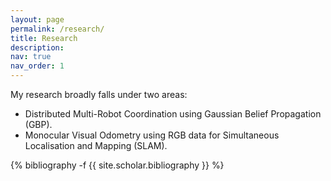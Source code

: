 ```yaml
---
layout: page
permalink: /research/
title: Research
description: 
nav: true
nav_order: 1
---
```

<!-- _pages/publications.md -->
My research broadly falls under two areas:

- Distributed Multi-Robot Coordination using Gaussian Belief Propagation (GBP). 
- Monocular Visual Odometry using RGB data for Simultaneous Localisation and Mapping (SLAM).

<div class="publications">
{% bibliography -f {{ site.scholar.bibliography }} %}

</div>
